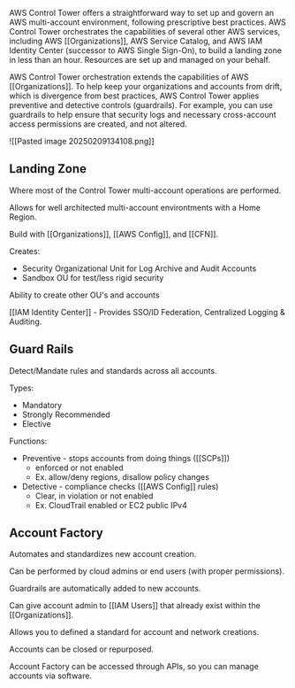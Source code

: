 AWS Control Tower offers a straightforward way to set up and govern an AWS multi-account environment, following prescriptive best practices. AWS Control Tower orchestrates the capabilities of several other AWS services, including AWS [[Organizations]], AWS Service Catalog, and AWS IAM Identity Center (successor to AWS Single Sign-On), to build a landing zone in less than an hour. Resources are set up and managed on your behalf.

AWS Control Tower orchestration extends the capabilities of AWS [[Organizations]]. To help keep your organizations and accounts from drift, which is divergence from best practices, AWS Control Tower applies preventive and detective controls (guardrails).
For example, you can use guardrails to help ensure that security logs and necessary cross-account access permissions are created, and not altered.

![[Pasted image 20250209134108.png]]
## Landing Zone
Where most of the Control Tower multi-account operations are performed.

Allows for well architected multi-account environtments with a Home Region.

Build with [[Organizations]], [[AWS Config]], and [[CFN]].

Creates:
- Security Organizational Unit for Log Archive and Audit Accounts
- Sandbox OU for test/less rigid security

Ability to create other OU's and accounts

[[IAM Identity Center]] - Provides SSO/ID Federation, Centralized Logging & Auditing.

## Guard Rails
Detect/Mandate rules and standards across all accounts.

Types:
- Mandatory
- Strongly Recommended
- Elective

Functions:
- Preventive - stops accounts from doing things ([[SCPs]])
	- enforced or not enabled
	- Ex. allow/deny regions, disallow policy changes
- Detective - compliance checks ([[AWS Config]] rules)
	- Clear, in violation or not enabled
	- Ex. CloudTrail enabled or EC2 public IPv4

## Account Factory
Automates and standardizes new account creation.

Can be performed by cloud admins or end users (with proper permissions).

Guardrails are automatically added to new accounts.

Can give account admin to [[IAM Users]] that already exist within the [[Organizations]].

Allows you to defined a standard for account and network creations.

Accounts can be closed or repurposed.

Account Factory can be accessed through APIs, so you can manage accounts via software.

